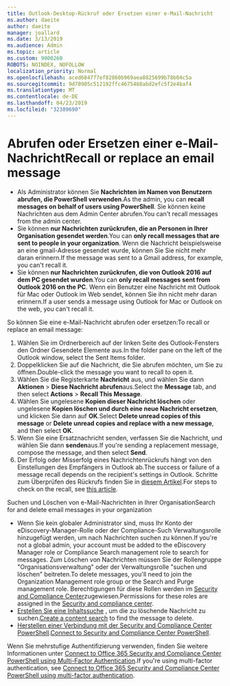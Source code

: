 ```yaml
---
title: Outlook-Desktop-Rückruf oder Ersetzen einer e-Mail-Nachricht
ms.author: daeite
author: daeite
manager: joallard
ms.date: 3/13/2019
ms.audience: Admin
ms.topic: article
ms.custom: 9000260
ROBOTS: NOINDEX, NOFOLLOW
localization_priority: Normal
ms.openlocfilehash: aced684777ef82860b969aea8825699b78b04c5a
ms.sourcegitcommit: 9d78905c512192ffc4675468abd2efc5f2e4baf4
ms.translationtype: MT
ms.contentlocale: de-DE
ms.lasthandoff: 04/23/2019
ms.locfileid: "32389690"
---
```

# <a name="recall-or-replace-an-email-message"></a><span data-ttu-id="22162-102">Abrufen oder Ersetzen einer e-Mail-Nachricht</span><span class="sxs-lookup"><span data-stu-id="22162-102">Recall or replace an email message</span></span>

- <span data-ttu-id="22162-103">Als Administrator können Sie **Nachrichten im Namen von Benutzern abrufen, die PowerShell verwenden**.</span><span class="sxs-lookup"><span data-stu-id="22162-103">As the admin, you can **recall messages on behalf of users using PowerShell**.</span></span> <span data-ttu-id="22162-104">Sie können keine Nachrichten aus dem Admin Center abrufen.</span><span class="sxs-lookup"><span data-stu-id="22162-104">You can't recall messages from the admin center.</span></span>
- <span data-ttu-id="22162-105">Sie können **nur Nachrichten zurückrufen, die an Personen in Ihrer Organisation gesendet werden**.</span><span class="sxs-lookup"><span data-stu-id="22162-105">You can **only recall messages that are sent to people in your organization**.</span></span> <span data-ttu-id="22162-106">Wenn die Nachricht beispielsweise an eine gmail-Adresse gesendet wurde, können Sie Sie nicht mehr daran erinnern.</span><span class="sxs-lookup"><span data-stu-id="22162-106">If the message was sent to a Gmail address, for example, you can't recall it.</span></span>
- <span data-ttu-id="22162-107">Sie können **nur Nachrichten zurückrufen, die von Outlook 2016 auf dem PC gesendet wurden**.</span><span class="sxs-lookup"><span data-stu-id="22162-107">You can **only recall messages sent from Outlook 2016 on the PC**.</span></span> <span data-ttu-id="22162-108">Wenn ein Benutzer eine Nachricht mit Outlook für Mac oder Outlook im Web sendet, können Sie ihn nicht mehr daran erinnern.</span><span class="sxs-lookup"><span data-stu-id="22162-108">If a user sends a message using Outlook for Mac or Outlook on the web, you can't recall it.</span></span>

<span data-ttu-id="22162-109">So können Sie eine e-Mail-Nachricht abrufen oder ersetzen:</span><span class="sxs-lookup"><span data-stu-id="22162-109">To recall or replace an email message:</span></span>

1. <span data-ttu-id="22162-110">Wählen Sie im Ordnerbereich auf der linken Seite des Outlook-Fensters den Ordner Gesendete Elemente aus.</span><span class="sxs-lookup"><span data-stu-id="22162-110">In the folder pane on the left of the Outlook window, select the Sent Items folder.</span></span>
1. <span data-ttu-id="22162-111">Doppelklicken Sie auf die Nachricht, die Sie abrufen möchten, um Sie zu öffnen.</span><span class="sxs-lookup"><span data-stu-id="22162-111">Double-click the message you want to recall to open it.</span></span>
1. <span data-ttu-id="22162-112">Wählen Sie die Registerkarte **Nachricht** aus, und wählen Sie dann **Aktionen** > **Diese Nachricht abrufen**aus.</span><span class="sxs-lookup"><span data-stu-id="22162-112">Select the **Message** tab, and then select **Actions** > **Recall This Message**.</span></span>
1. <span data-ttu-id="22162-113">Wählen Sie ungelesene **Kopien dieser Nachricht löschen** oder ungelesene **Kopien löschen und durch eine neue Nachricht ersetzen**, und klicken Sie dann auf **OK**.</span><span class="sxs-lookup"><span data-stu-id="22162-113">Select **Delete unread copies of this message** or **Delete unread copies and replace with a new message**, and then select **OK**.</span></span>
1. <span data-ttu-id="22162-114">Wenn Sie eine Ersatznachricht senden, verfassen Sie die Nachricht, und wählen Sie dann **senden**aus.</span><span class="sxs-lookup"><span data-stu-id="22162-114">If you're sending a replacement message, compose the message, and then select **Send**.</span></span>
1. <span data-ttu-id="22162-115">Der Erfolg oder Misserfolg eines Nachrichtenrückrufs hängt von den Einstellungen des Empfängers in Outlook ab.</span><span class="sxs-lookup"><span data-stu-id="22162-115">The success or failure of a message recall depends on the recipient's settings in Outlook.</span></span> <span data-ttu-id="22162-116">Schritte zum Überprüfen des Rückrufs finden Sie in [diesem Artikel](https://support.office.com/article/35027f88-d655-4554-b4f8-6c0729a723a0).</span><span class="sxs-lookup"><span data-stu-id="22162-116">For steps to check on the recall, see [this article](https://support.office.com/article/35027f88-d655-4554-b4f8-6c0729a723a0).</span></span>

<span data-ttu-id="22162-117">Suchen und Löschen von e-Mail-Nachrichten in Ihrer Organisation</span><span class="sxs-lookup"><span data-stu-id="22162-117">Search for and delete email messages in your organization</span></span>

- <span data-ttu-id="22162-118">Wenn Sie kein globaler Administrator sind, muss Ihr Konto der eDiscovery-Manager-Rolle oder der Compliance-Such Verwaltungsrolle hinzugefügt werden, um nach Nachrichten suchen zu können.</span><span class="sxs-lookup"><span data-stu-id="22162-118">If you're not a global admin, your account must be added to the eDiscovery Manager role or Compliance Search management role to search for messages.</span></span> <span data-ttu-id="22162-119">Zum Löschen von Nachrichten müssen Sie der Rollengruppe "Organisationsverwaltung" oder der Verwaltungsrolle "suchen und löschen" beitreten.</span><span class="sxs-lookup"><span data-stu-id="22162-119">To delete messages, you'll need to join the Organization Management role group or the Search and Purge management role.</span></span> <span data-ttu-id="22162-120">Berechtigungen für diese Rollen werden im [Security and Compliance Center](https://go.microsoft.com/fwlink/?linkid=2083731)zugewiesen.</span><span class="sxs-lookup"><span data-stu-id="22162-120">Permissions for these roles are assigned in the [Security and compliance center](https://go.microsoft.com/fwlink/?linkid=2083731).</span></span>
- <span data-ttu-id="22162-121">[Erstellen Sie eine Inhaltssuche](https://docs.microsoft.com/office365/securitycompliance/content-search) , um die zu löschende Nachricht zu suchen.</span><span class="sxs-lookup"><span data-stu-id="22162-121">[Create a content search](https://docs.microsoft.com/office365/securitycompliance/content-search) to find the message to delete.</span></span>
- <span data-ttu-id="22162-122">[Herstellen einer Verbindung mit der Security and Compliance Center PowerShell](https://docs.microsoft.com/powershell/exchange/office-365-scc/connect-to-scc-powershell/connect-to-scc-powershell?view=exchange-ps).</span><span class="sxs-lookup"><span data-stu-id="22162-122">[Connect to Security and Compliance Center PowerShell](https://docs.microsoft.com/powershell/exchange/office-365-scc/connect-to-scc-powershell/connect-to-scc-powershell?view=exchange-ps).</span></span>

<span data-ttu-id="22162-123">Wenn Sie mehrstufige Authentifizierung verwenden, finden Sie weitere Informationen unter [Connect to Office 365 Security and Compliance Center PowerShell using Multi-Factor Authentication](https://docs.microsoft.com/powershell/exchange/office-365-scc/connect-to-scc-powershell/mfa-connect-to-scc-powershell?view=exchange-ps).</span><span class="sxs-lookup"><span data-stu-id="22162-123">If you're using multi-factor authentication, see [Connect to Office 365 Security and Compliance Center PowerShell using multi-factor authentication](https://docs.microsoft.com/powershell/exchange/office-365-scc/connect-to-scc-powershell/mfa-connect-to-scc-powershell?view=exchange-ps).</span></span>